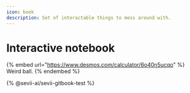 ```yaml
---
icon: book
description: Set of interactable things to mess around with.
---
```


# Interactive notebook

{% embed url="https://www.desmos.com/calculator/6o40n5ucqo" %}
Weird ball.
{% endembed %}



{% @sevii-ai/sevii-gitbook-test %}
